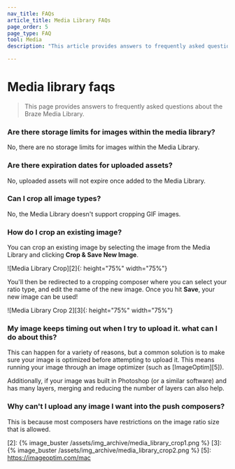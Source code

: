 ```yaml
---
nav_title: FAQs
article_title: Media Library FAQs
page_order: 5
page_type: FAQ
tool: Media
description: "This article provides answers to frequently asked questions about the Braze Media Library."

---
```


# Media library faqs

> This page provides answers to frequently asked questions about the Braze Media Library.

### Are there storage limits for images within the media library?

No, there are no storage limits for images within the Media Library.

### Are there expiration dates for uploaded assets?

No, uploaded assets will not expire once added to the Media Library.

### Can I crop all image types?

No, the Media Library doesn't support cropping GIF images.

### How do I crop an existing image?

You can crop an existing image by selecting the image from the Media Library and clicking **Crop & Save New Image**. 

![Media Library Crop][2]{: height="75%" width="75%"}

You'll then be redirected to a cropping composer where you can select your ratio type, and edit the name of the new image. Once you hit **Save**, your new image can be used!

![Media Library Crop 2][3]{: height="75%" width="75%"}

### My image keeps timing out when I try to upload it. what can I do about this?

This can happen for a variety of reasons, but a common solution is to make sure your image is optimized before attempting to upload it. This means running your image through an image optimizer (such as [ImageOptim][5]).

Additionally, if your image was built in Photoshop (or a similar software) and has many layers, merging and reducing the number of layers can also help.

### Why can't I upload any image I want into the push composers?

This is because most composers have restrictions on the image ratio size that is allowed.

[2]: {% image_buster /assets/img_archive/media_library_crop1.png %}
[3]: {% image_buster /assets/img_archive/media_library_crop2.png %}
[5]: https://imageoptim.com/mac